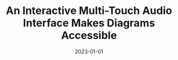 ---
title: "An Interactive Multi-Touch Audio Interface Makes Diagrams Accessible"
collection: publications
permalink: /publication/2023-TADA-GI
description: 'This demo presents a work-in-progress interactive multi-touch audio interface for making diagrams accessible to people with visual impairments.'
date: 2023-01-01
venue: 'ACM Graphics Interface Conference'
paperurl: "https://drive.google.com/file/d/178XK2DlbLGlIqAbKpO0lKBNY5YYq1eMl/view?usp=drive_link"
citation: 'Zhao, Y., Nacenta, M., & Somanath, S. (2023). "An Interactive Multi-Touch Audio Interface Makes Diagrams Accessible to People with Visual Impairments." <i>ACM Graphics Interface Conference.</i> (ACM GI, demo presentation, won Best Demonstration Award).'
---